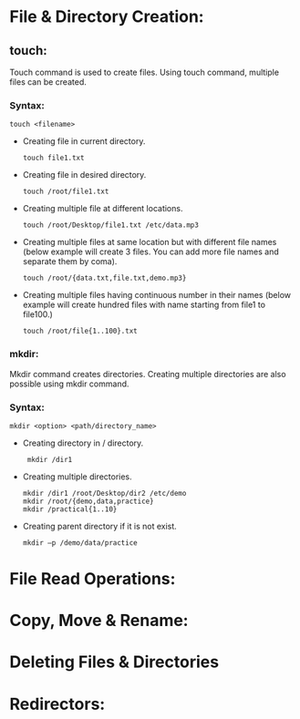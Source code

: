 # File & Directory Creation:

## touch:
Touch command is used to create files. Using touch command, multiple files can be created. 
### Syntax:
    touch <filename>

- Creating file in current directory.

      touch file1.txt

- Creating file in desired directory.

      touch /root/file1.txt

- Creating multiple file at different locations.

      touch /root/Desktop/file1.txt /etc/data.mp3

- Creating multiple files at same location but with different file names (below example will create 3 files. You can add more file names and separate them by coma).

      touch /root/{data.txt,file.txt,demo.mp3}

- Creating multiple files having continuous number in their names (below example will create hundred files with name starting from file1 to file100.) 

      touch /root/file{1..100}.txt
  
    
### mkdir:
Mkdir command creates directories. Creating multiple directories are also possible using mkdir command.
### Syntax: 
    mkdir <option> <path/directory_name> 

- Creating directory in / directory.

       mkdir /dir1

- Creating multiple directories.

      mkdir /dir1 /root/Desktop/dir2 /etc/demo 
      mkdir /root/{demo,data,practice} 
      mkdir /practical{1..10}

- Creating parent directory if it is not exist.

      mkdir –p /demo/data/practice
  

# File Read Operations:
# Copy, Move & Rename:
# Deleting Files & Directories
# Redirectors:

